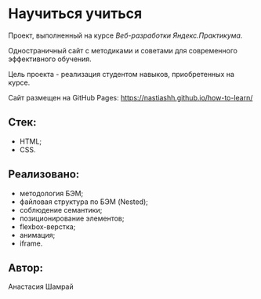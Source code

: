 # Научиться учиться

Проект, выполненный на курсе *Веб-разработки Яндекс.Практикума.*

Одностраничный сайт с методиками и советами для современного эффективного обучения.

Цель проекта - реализация студентом навыков, приобретенных на курсе.

Сайт размещен на GitHub Pages: https://nastiashh.github.io/how-to-learn/

## Стек:
- HTML;
- CSS.

## Реализовано:
- методология БЭМ;
- файловая структура по БЭМ (Nested);
- соблюдение семантики;
- позиционирование элементов;
- flexbox-верстка;
- анимация;
- iframe.

## Автор:
Анастасия Шамрай
